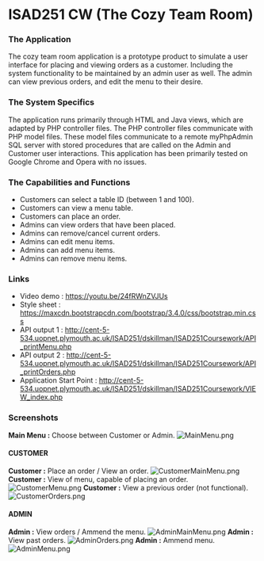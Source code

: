# ISAD251 CW (The Cozy Team Room)

### The Application
The cozy team room application is a prototype product to simulate a user interface for placing and viewing orders as a customer. Including the system functionality to be maintained by an admin user as well. The admin can view previous orders, and edit the menu to their desire.

### The System Specifics
The application runs primarily through HTML and Java views, which are adapted by PHP controller files. The PHP controller files communicate with PHP model files. These model files communicate to a remote myPhpAdmin SQL server with stored procedures that are called on the Admin and Customer user interactions. This application has been primarily tested on Google Chrome and Opera with no issues.

### The Capabilities and Functions
- Customers can select a table ID (between 1 and 100).
- Customers can view a menu table.
- Customers can place an order.
- Admins can view orders that have been placed.
- Admins can remove/cancel current orders.
- Admins can edit menu items.
- Admins can add menu items.
- Admins can remove menu items.

### Links
- Video demo : https://youtu.be/24fRWnZVJUs
- Style sheet : https://maxcdn.bootstrapcdn.com/bootstrap/3.4.0/css/bootstrap.min.css
- API output 1 : http://cent-5-534.uopnet.plymouth.ac.uk/ISAD251/dskillman/ISAD251Coursework/API_printMenu.php
- API output 2 : http://cent-5-534.uopnet.plymouth.ac.uk/ISAD251/dskillman/ISAD251Coursework/API_printOrders.php
- Application Start Point : http://cent-5-534.uopnet.plymouth.ac.uk/ISAD251/dskillman/ISAD251Coursework/VIEW_index.php

### Screenshots
**Main Menu :** Choose between Customer or Admin.
![MainMenu.png](https://i.imgur.com/JYayND0.png)
#### CUSTOMER
**Customer :** Place an order / View an order.
![CustomerMainMenu.png](https://i.imgur.com/3zREAf2.png)
**Customer :** View of menu, capable of placing an order.
![CustomerMenu.png](https://i.imgur.com/R1SZzxU.png)
**Customer :** View a previous order (not functional).
![CustomerOrders.png](https://i.imgur.com/DlLOl15.png)
#### ADMIN
**Admin :** View orders / Ammend the menu.
![AdminMainMenu.png](https://i.imgur.com/RR4VhT7.png)
**Admin :** View past orders.
![AdminOrders.png](https://i.imgur.com/UdsNpe1.png)
**Admin :** Ammend menu.
![AdminMenu.png](https://i.imgur.com/6p0Qjny.png)
